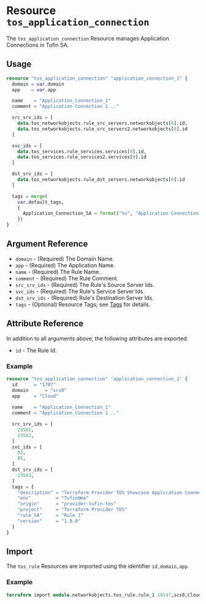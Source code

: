 # Resource `tos_application_connection`

The `tos_application_connection` Resource manages Application Connections in Tufin SA.

## Usage

```terraform
resource "tos_application_connection" "application_connection_1" {
  domain = var.domain
  app    = var.app

  name    = "Application_Connection_1"
  comment = "Application Connection 1 .."

  src_srv_ids = [
    data.tos_networkobjects.rule_src_servers.networkobjects[0].id,
    data.tos_networkobjects.rule_src_servers2.networkobjects[0].id
  ]

  svc_ids = [
    data.tos_services.rule_services.services[0].id,
    data.tos_services.rule_services2.services[0].id
  ]

  dst_srv_ids = [
    data.tos_networkobjects.rule_dst_servers.networkobjects[0].id
  ]

  tags = merge(
    var.default_tags,
    {
      Application_Connection_SA = format("%s", "Application Connection 1")
    })
}
```

## Argument Reference

* `domain` - (Required) The Domain Name.
* `app` - (Required) The Application Name.
* `name` - (Required) The Rule Name.
* `comment` - (Required) The Rule Comment.
* `src_srv_ids` - (Required) The Rule's Source Server Ids.
* `svc_ids` - (Required) The Rule's Service Server Ids.
* `dst_srv_ids` - (Required) Rule's Destination Server Ids.
* `tags` - (Optional) Resource Tags; see [Tags](tag.md) for details.

## Attribute Reference

In addition to all arguments above, the following attributes are exported:

* `id` - The Rule Id.

### Example

```terraform
resource "tos_application_connection" "application_connection_1" {
  id      = "1707"
  domain      = "scs0"
  app     = "Cloud"
  
  name    = "Application_Connection_1"
  comment = "Application_Connection 1 .."

  src_srv_ids = [
    23581,
    23582,
  ]
  svc_ids = [
    83,
    85,
  ]
  dst_srv_ids = [
    23583,
  ]
  tags = {
    "description" = "Terraform Provider TOS Showcase Application Connections"
    "env"         = "Tufin@me"
    "origin"      = "provider-tufin-tos"
    "project"     = "Terraform Provider TOS"
    "rule_SA"     = "Rule 1"
    "version"     = "1.0.0"
  }
}
```


## Import

The `tos_rule` Resources are imported using the identifier `id,domain,app`.

### Example

```terraform
terraform import module.networkobjects.tos_rule.rule_1 19147,scs0,Cloud
```
